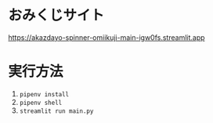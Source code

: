 # おみくじサイト
https://akazdayo-spinner-omiikuji-main-igw0fs.streamlit.app

# 実行方法
1. ``pipenv install``
1. ``pipenv shell``
1. ``streamlit run main.py``